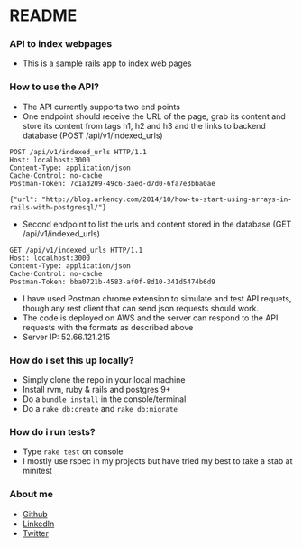 # README #

### API to index webpages ###

* This is a sample rails app to index web pages

### How to use the API? ###
* The API currently supports two end points
* One endpoint should receive the URL of the page, grab its content and store its content from tags h1, h2 and h3 and the links to backend database (POST /api/v1/indexed_urls)
```
POST /api/v1/indexed_urls HTTP/1.1
Host: localhost:3000
Content-Type: application/json
Cache-Control: no-cache
Postman-Token: 7c1ad209-49c6-3aed-d7d0-6fa7e3bba0ae

{"url": "http://blog.arkency.com/2014/10/how-to-start-using-arrays-in-rails-with-postgresql/"}
```
* Second endpoint to list the urls and content stored in the database (GET /api/v1/indexed_urls)
```
GET /api/v1/indexed_urls HTTP/1.1
Host: localhost:3000
Content-Type: application/json
Cache-Control: no-cache
Postman-Token: bba0721b-4583-af0f-8d10-341d5474b6d9
```
* I have used Postman chrome extension to simulate and test API requets, though any rest client that can send json requests should work.
* The code is deployed on AWS and the server can respond to the API requests with the formats as described above
* Server IP: 52.66.121.215

### How do i set this up locally? ###
* Simply clone the repo in your local machine
* Install rvm, ruby & rails and postgres 9+
* Do a `bundle install` in the console/terminal
* Do a `rake db:create` and `rake db:migrate`

### How do i run tests? ###
* Type `rake test` on console
* I mostly use rspec in my projects but have tried my best to take a stab at minitest

### About me ###
* [Github](https://github.com/spidergears)
* [LinkedIn](https://www.linkedin.com/in/spidergears)
* [Twitter](https://twitter.com/spider_gears)
